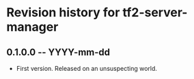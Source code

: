 # Revision history for tf2-server-manager

## 0.1.0.0 -- YYYY-mm-dd

* First version. Released on an unsuspecting world.
